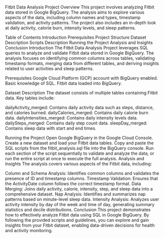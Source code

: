 Fitbit Data Analysis Project
Overview
This project involves analyzing Fitbit data stored in Google BigQuery. The analysis aims to explore various aspects of the data, including column names and types, timestamp validation, and activity patterns. The project also includes an in-depth look at daily activity, calorie burn, intensity levels, and sleep patterns.

Table of Contents
Introduction
Prerequisites
Project Structure
Dataset Description
Scripts Description
Running the Project
Analysis and Insights
Conclusion
Introduction
The Fitbit Data Analysis Project leverages SQL queries to analyze and validate Fitbit data stored in Google BigQuery. The analysis focuses on identifying common columns across tables, validating timestamp formats, merging data from different tables, and deriving insights related to user activities and sleep patterns.

Prerequisites
Google Cloud Platform (GCP) account with BigQuery enabled.
Basic knowledge of SQL.
Fitbit data loaded into BigQuery.

Dataset Description
The dataset consists of multiple tables containing Fitbit data. Key tables include:

dailyActivity_merged: Contains daily activity data such as steps, distance, and calories burned.
dailyCalories_merged: Contains daily calorie burn data.
dailyIntensities_merged: Contains daily intensity levels data.
dailySteps_merged: Contains daily step count data.
sleepDay_merged: Contains sleep data with start and end times.

Running the Project
Open Google BigQuery in the Google Cloud Console.
Create a new dataset and load your Fitbit data tables.
Copy and paste the SQL scripts from the fitbit_analysis.sql file into the BigQuery console.
Run each section of the script sequentially to validate and analyze the data, or run the entire script at once to execute the full analysis.
Analysis and Insights
The analysis covers various aspects of the Fitbit data, including:

Column and Schema Analysis: Identifies common columns and validates the presence of ID and timestamp columns.
Timestamp Validation: Ensures that the ActivityDate column follows the correct timestamp format.
Data Merging: Joins daily activity, calorie, intensity, step, and sleep data into a comprehensive dataset.
Nap Analysis: Identifies and summarizes nap patterns based on minute-level sleep data.
Intensity Analysis: Analyzes user activity intensity by day of the week and time of day, generating summary statistics and decile distributions.
Conclusion
This project demonstrates how to effectively analyze Fitbit data using SQL in Google BigQuery. By following the provided scripts and guidelines, you can explore and gain insights from your Fitbit dataset, enabling data-driven decisions for health and activity monitoring.